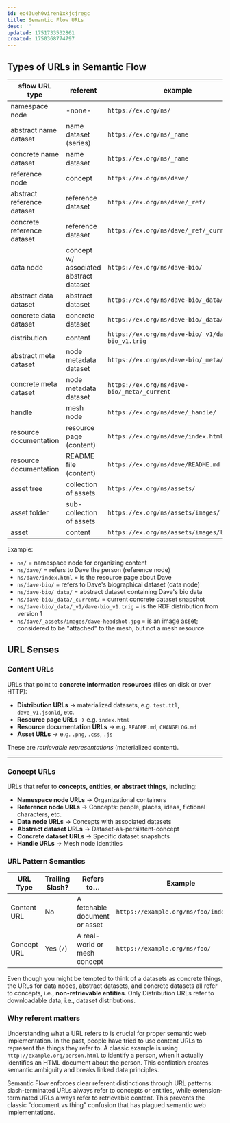 ```yaml
---
id: eo43ueh0viren1xkjcjregc
title: Semantic Flow URLs
desc: ''
updated: 1751733532861
created: 1750368774797
---
```


## Types of URLs in Semantic Flow

| sflow URL type             | referent                               | example                                           | versionable |
| -------------------------- | -------------------------------------- | ------------------------------------------------- | ----------- |
| namespace node             | -none-                                 | `https://ex.org/ns/`                              | ❌           |
| abstract name dataset      | name dataset (series)                  | `https://ex.org/ns/_name`                         | ✅           |
| concrete name dataset      | name dataset                           | `https://ex.org/ns/_name`                         | ❌           |
| reference node             | concept                                | `https://ex.org/ns/dave/`                         | ❌           |
| abstract reference dataset | reference dataset                      | `https://ex.org/ns/dave/_ref/`                    | ✅           |
| concrete reference dataset | reference dataset                      | `https://ex.org/ns/dave/_ref/_current`            | ❌           |
| data node                  | concept w/ associated abstract dataset | `https://ex.org/ns/dave-bio/`                     | ❌           |
| abstract data dataset      | abstract dataset                       | `https://ex.org/ns/dave-bio/_data/`               | ✅           |
| concrete data dataset      | concrete dataset                       | `https://ex.org/ns/dave-bio/_data/_next/`         | ❌           |
| distribution               | content                                | `https://ex.org/ns/dave-bio/_v1/dave-bio_v1.trig` | ❌           |
| abstract meta dataset      | node metadata dataset                  | `https://ex.org/ns/dave-bio/_meta/`               | ✅           |
| concrete meta dataset      | node metadata dataset                  | `https://ex.org/ns/dave-bio/_meta/_current`       | ❌           |
| handle                     | mesh node                              | `https://ex.org/ns/dave/_handle/`                 | ❌           |
| resource documentation     | resource page (content)                | `https://ex.org/ns/dave/index.html`               | ❌           |
| resource documentation     | README file (content)                  | `https://ex.org/ns/dave/README.md`                | ❌           |
| asset tree                 | collection of assets                   | `https://ex.org/ns/assets/`                       | ❌           |
| asset folder               | sub-collection of assets               | `https://ex.org/ns/assets/images/`                | ❌           |
| asset                      | content                                | `https://ex.org/ns/assets/images/logo.svg`        | ❌           |


Example:
- `ns/` = namespace node for organizing content
- `ns/dave/` = refers to Dave the person (reference node)
- `ns/dave/index.html` = is the resource page about Dave
- `ns/dave-bio/` = refers to Dave's biographical dataset (data node)
- `ns/dave-bio/_data/` = abstract dataset containing Dave's bio data
- `ns/dave-bio/_data/_current/` = current concrete dataset snapshot
- `ns/dave-bio/_data/_v1/dave-bio_v1.trig` = is the RDF distribution from version 1
- `ns/dave/_assets/images/dave-headshot.jpg` = is an image asset; considered to be "attached" to the mesh, but not a mesh resource


## URL Senses

### **Content URLs**

URLs that point to **concrete information resources** (files on disk or over HTTP):

* **Distribution URLs** → materialized datasets, e.g. `test.ttl`, `dave_v1.jsonld`, etc.
* **Resource page URLs** → e.g. `index.html`
* **Resource documentation URLs** → e.g. `README.md`, `CHANGELOG.md`
* **Asset URLs** → e.g. `.png`, `.css`, `.js`

These are *retrievable representations* (materialized content).

---

### **Concept URLs**

URLs that refer to **concepts, entities, or abstract things**, including:

* **Namespace node URLs** → Organizational containers
* **Reference node URLs** → Concepts: people, places, ideas, fictional characters, etc.
* **Data node URLs** → Concepts with associated datasets
* **Abstract dataset URLs** → Dataset-as-persistent-concept
* **Concrete dataset URLs** → Specific dataset snapshots
* **Handle URLs** → Mesh node identities


### URL Pattern Semantics

| URL Type    | Trailing Slash? | Refers to…                    | Example                                 |
| ----------- | --------------- | ----------------------------- | --------------------------------------- |
| Content URL | No              | A fetchable document or asset | `https://example.org/ns/foo/index.html` |
| Concept URL | Yes (`/`)       | A real-world or mesh concept  | `https://example.org/ns/foo/`           |

Even though you might be tempted to think of a datasets as concrete things, the URLs for data nodes, abstract datasets, and concrete datasets all refer to concepts, i.e., **non-retrievable entities**. Only Distribution URLs refer to downloadable data, i.e., dataset distributions.

### Why referent matters

Understanding what a URL refers to is crucial for proper semantic web implementation. In the past, people have tried to use content URLs to represent the things they refer to. A classic example is using `http://example.org/person.html` to identify a person, when it actually identifies an HTML document about the person. This conflation creates semantic ambiguity and breaks linked data principles.

Semantic Flow enforces clear referent distinctions through URL patterns: slash-terminated URLs always refer to concepts or entities, while extension-terminated URLs always refer to retrievable content. This prevents the classic "document vs thing" confusion that has plagued semantic web implementations.
